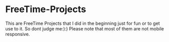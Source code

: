 # FreeTime-Projects
This are FreeTime Projects that I did in the beginning just for fun or to get use to it. So dont judge me:):)
Please note that most of them are not mobile responsive.

